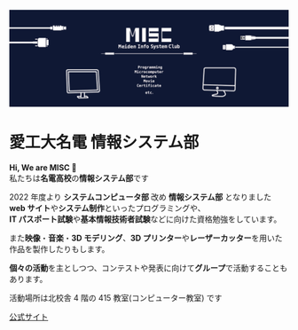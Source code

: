 ![banner](/images/background.png)
# 愛工大名電 情報システム部

**Hi, We are MISC 👋**  
私たちは**名電高校**の**情報システム部**です

2022 年度より **システムコンピュータ部** 改め **情報システム部** となりました  
**web サイト**や**システム制作**といったプログラミングや、  
**IT パスポート試験**や**基本情報技術者試験**などに向けた資格勉強をしています。

また**映像**・**音楽**・**3D モデリング**、**3D プリンター**や**レーザーカッター**を用いた作品を製作したりもします。

**個々の活動**を主としつつ、コンテストや発表に向けて**グループ**で活動することもあります。

活動場所は北校舎 4 階の 415 教室(コンピューター教室) です  

[公式サイト](https://misc-mdn.dev)
